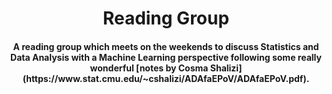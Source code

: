 <h1 align="center">Reading Group</h1>

<h4 align='center'>
    A reading group which meets on the weekends to discuss Statistics and Data Analysis with a Machine Learning perspective following some really wonderful [notes by Cosma Shalizi](https://www.stat.cmu.edu/~cshalizi/ADAfaEPoV/ADAfaEPoV.pdf). 
</h4>
